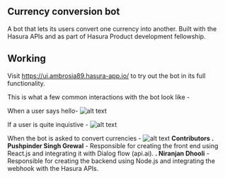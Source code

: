 ## Currency conversion bot

A bot that lets its users convert one currency into another. Built with the Hasura APIs and as part of Hasura Product development fellowship.

## Working

Visit https://ui.ambrosia89.hasura-app.io/ to try out the bot in its full functionality.

This is what a  few common interactions with the bot look like -

When a user says hello-
![alt text](https://github.com/PushpinderSinghGrewal/currency-conversion-bot/blob/master/microservices/ui/app/src/image1.png)


If a user is quite inquistive - 
![alt text](https://github.com/PushpinderSinghGrewal/currency-conversion-bot/blob/master/microservices/ui/app/src/image2.png)

When the bot is asked to convert currencies -
![alt text](https://github.com/PushpinderSinghGrewal/currency-conversion-bot/blob/master/microservices/ui/app/src/image3.png)
**Contributors**
**. Pushpinder Singh Grewal** - Responsible for creating the front end using React.js and integrating it with Dialog flow (api.ai).
**. Niranjan Dhooli**  - Responsible for creating the backend using Node.js and integrating the webhook with the Hasura APIs.
